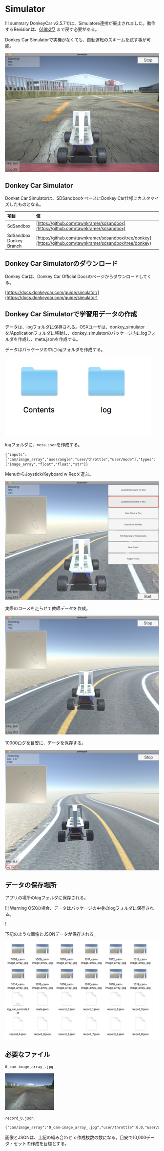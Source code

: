 # Simulator

!!! summary
    DonkeyCar v2.5.7では、Simulatore連携が廃止されました。動作するRevisionは、[618b2f7](https://github.com/autorope/donkeycar/commit/618b2f78954b4cc7880365d518a1f24fdfe102ef) まで戻す必要がある。

Donkey Car Simulatorで実機がなくても、自動運転のスキームを試す事が可能。

![](./img/sim001.png)

## Donkey Car Simulator

Donket Car Simulatorは、SDSandboxをベースにDonkey Car仕様にカスタマイズしたものとなる。

|項目|値|
|:--|:--|
|SdSandbox|[https://github.com/tawnkramer/sdsandbox](https://github.com/tawnkramer/sdsandbox)|
|SdSandbox Donkey Branch|[https://github.com/tawnkramer/sdsandbox/tree/donkey](https://github.com/tawnkramer/sdsandbox/tree/donkey)|

## Donkey Car Simulatorのダウンロード

Donkey Carは、Donkey Car Official Docsのページからダウンロードしてくる。

[https://docs.donkeycar.com/guide/simulator/](https://docs.donkeycar.com/guide/simulator)

## Donkey Car Simulatorで学習用データの作成

データは、logフォルダに保存される。OSXユーザは、donkey_simulatorを/Applicationフォルダに移動し、donkey_simulatorのパッケージ内にlogフォルダを作成し、meta.jsonを作成する。

[](./img/sim005.png)

データはパッケージの中にlogフォルダを作成する。

![](./img/sim006.png)

logフォルダに、`meta.json`を作成する。

```
{"inputs":["cam/image_array","user/angle","user/throttle","user/mode"],"types":["image_array","float","float","str"]}
```

MenuからJoystick/Keyboard w Recを選ぶ。

![](./img/sim002.png)

実際のコースを走らせて教師データを作成。

![](./img/sim003.png)

10000ログを目安に、データを保存する。

![](./img/sim004.png)

## データの保存場所

アプリの場所のlogフォルダに保存される。

!!! Warning
	OSXの場合、データはパッケージの中身のlogフォルダに保存される。

!

下記のような画像とJSONデータが保存される。

![](./img/sim007.png)

## 必要なファイル


`0_cam-image_array_.jpg`

![](./img/0_cam-image_array_.jpg)

`record_0.json`

```xml
{"cam/image_array":"0_cam-image_array_.jpg","user/throttle":0.0,"user/angle":0.0,"user/mode":"user"}
```

画像とJSONは、上記の組み合わせ x 作成枚数の数になる。目安で10,000データ・セットの作成を目標とする。
